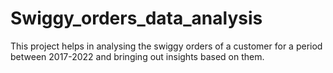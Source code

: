 # Swiggy_orders_data_analysis
This project helps in analysing the swiggy orders of a customer for a period between 2017-2022 and bringing out insights based on them.
